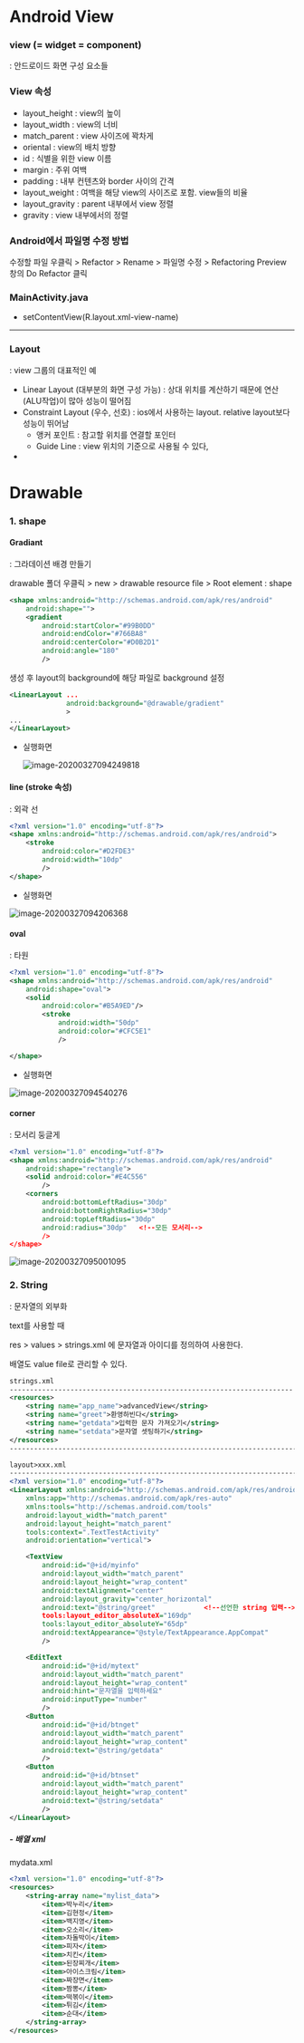 # Android View

### view (= widget = component)

: 안드로이드 화면 구성 요소들



### View 속성

* layout_height : view의 높이
* layout_width : view의 너비
* match_parent : view 사이즈에 꽉차게
* oriental : view의 배치 방향
* id : 식별을 위한 view 이름
* margin : 주위 여백
* padding : 내부 컨텐츠와 border 사이의 간격
* layout_weight : 여백을 해당 view의 사이즈로 포함. view들의 비율
* layout_gravity : parent 내부에서 view 정렬
* gravity : view 내부에서의 정렬



### Android에서 파일명 수정 방법

수정할 파일 우클릭 > Refactor > Rename > 파일명 수정 > Refactoring Preview 창의 Do Refactor 클릭



### MainActivity.java

* setContentView(R.layout.xml-view-name)



---

### Layout 

: view 그룹의 대표적인 예

* Linear Layout (대부분의 화면 구성 가능) : 상대 위치를 계산하기 때문에 연산(ALU작업)이 많아 성능이 떨어짐
* Constraint Layout (우수, 선호) : ios에서 사용하는 layout. relative layout보다 성능이 뛰어남
  * 앵커 포인트 : 참고할 위치를 연결할 포인터
  * Guide Line : view 위치의 기준으로 사용될 수 있다,
* 



# Drawable

### 1. shape

#### Gradiant

:  그라데이션 배경 만들기

drawable 폴더 우클릭 > new > drawable resource file > Root element : shape

```xml
<shape xmlns:android="http://schemas.android.com/apk/res/android"
    android:shape="">
    <gradient
        android:startColor="#99B0DD"
        android:endColor="#766BA8"
        android:centerColor="#D0B2D1"
        android:angle="180"
        />
```

생성 후 layout의 background에 해당 파일로 background 설정

```xml
<LinearLayout ...
              android:background="@drawable/gradient"
              >
...
</LinearLayout>
```

* 실행화면

  ![image-20200327094249818](images/image-20200327094249818.png)



#### line (stroke 속성)

: 외곽 선

```xml
<?xml version="1.0" encoding="utf-8"?>
<shape xmlns:android="http://schemas.android.com/apk/res/android">
    <stroke
        android:color="#D2FDE3"
        android:width="10dp"
        />
</shape>
```



* 실행화면

![image-20200327094206368](images/image-20200327094206368.png)

#### oval

: 타원

```xml
<?xml version="1.0" encoding="utf-8"?>
<shape xmlns:android="http://schemas.android.com/apk/res/android"
    android:shape="oval">
    <solid
        android:color="#B5A9ED"/>
        <stroke
            android:width="50dp"
            android:color="#CFC5E1"
            />

</shape>
```



* 실행화면

![image-20200327094540276](images/image-20200327094540276.png)



#### corner

: 모서리 둥글게

```xml
<?xml version="1.0" encoding="utf-8"?>
<shape xmlns:android="http://schemas.android.com/apk/res/android"
    android:shape="rectangle">
    <solid android:color="#E4C556"
        />
    <corners
        android:bottomLeftRadius="30dp"
        android:bottomRightRadius="30dp"
        android:topLeftRadius="30dp"
        android:radius="30dp"	<!--모든 모서리-->
        />
</shape>
```

![image-20200327095001095](images/image-20200327095001095.png)



### 2. String

: 문자열의 외부화

text를 사용할 때 

res > values > strings.xml 에 문자열과 아이디를 정의하여 사용한다.



배열도 value file로 관리할 수 있다.



```xml
strings.xml
----------------------------------------------------------------------
<resources>
    <string name="app_name">advancedView</string>
    <string name="greet">환영하빈다</string>
    <string name="getdata">입력한 문자 가져오기</string>
    <string name="setdata">문자열 셋팅하기</string>
</resources>
-----------------------------------------------------------------------

layout>xxx.xml
-----------------------------------------------------------------------
<?xml version="1.0" encoding="utf-8"?>
<LinearLayout xmlns:android="http://schemas.android.com/apk/res/android"
    xmlns:app="http://schemas.android.com/apk/res-auto"
    xmlns:tools="http://schemas.android.com/tools"
    android:layout_width="match_parent"
    android:layout_height="match_parent"
    tools:context=".TextTestActivity"
    android:orientation="vertical">

    <TextView
        android:id="@+id/myinfo"
        android:layout_width="match_parent"
        android:layout_height="wrap_content"
        android:textAlignment="center"
        android:layout_gravity="center_horizontal"
        android:text="@string/greet"			<!--선언한 string 입력-->
        tools:layout_editor_absoluteX="169dp"
        tools:layout_editor_absoluteY="65dp"
        android:textAppearance="@style/TextAppearance.AppCompat"
        />

    <EditText
        android:id="@+id/mytext"
        android:layout_width="match_parent"
        android:layout_height="wrap_content"
        android:hint="문자열을 입력하세요"
        android:inputType="number"
        />
    <Button
        android:id="@+id/btnget"
        android:layout_width="match_parent"
        android:layout_height="wrap_content"
        android:text="@string/getdata"
        />
    <Button
        android:id="@+id/btnset"
        android:layout_width="match_parent"
        android:layout_height="wrap_content"
        android:text="@string/setdata"
        />
</LinearLayout>
```



##### - 배열 xml

mydata.xml

```xml
<?xml version="1.0" encoding="utf-8"?>
<resources>
    <string-array name="mylist_data">
        <item>박누리</item>
        <item>김현정</item>
        <item>백지영</item>
        <item>오소리</item>
        <item>차돌박이</item>
        <item>피자</item>
        <item>치킨</item>
        <item>된장찌개</item>
        <item>아이스크림</item>
        <item>짜장면</item>
        <item>짬뽕</item>
        <item>떡볶이</item>
        <item>튀김</item>
        <item>순대</item>
    </string-array>
</resources>
```


